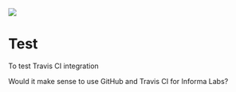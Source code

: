 <img src="https://travis-ci.org/hauswirth/Test.svg?branch=master">

# Test
To test Travis CI integration

Would it make sense to use GitHub and Travis CI for Informa Labs?
